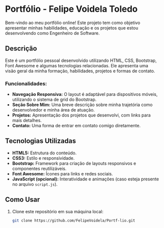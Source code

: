 # Portfólio - Felipe Voidela Toledo

Bem-vindo ao meu portfólio online! Este projeto tem como objetivo apresentar minhas habilidades, educação e os projetos que estou desenvolvendo como Engenheiro de Software. 

## Descrição

Este é um portfólio pessoal desenvolvido utilizando HTML, CSS, Bootstrap, Font Awesome e algumas tecnologias relacionadas. Ele apresenta uma visão geral da minha formação, habilidades, projetos e formas de contato. 

### Funcionalidades:
- **Navegação Responsiva:** O layout é adaptável para dispositivos móveis, utilizando o sistema de grid do Bootstrap.
- **Seção Sobre Mim:** Uma breve descrição sobre minha trajetória como desenvolvedor e minha área de atuação.
- **Projetos:** Apresentação dos projetos que desenvolvi, com links para mais detalhes.
- **Contato:** Uma forma de entrar em contato comigo diretamente.

## Tecnologias Utilizadas

- **HTML5:** Estrutura do conteúdo.
- **CSS3:** Estilo e responsividade.
- **Bootstrap:** Framework para criação de layouts responsivos e componentes reutilizáveis.
- **Font Awesome:** Ícones para links e redes sociais.
- **JavaScript (opcional):** Interatividade e animações (caso esteja presente no arquivo `script.js`).

## Como Usar

1. Clone este repositório em sua máquina local:
   ```bash
   git clone https://github.com/FelipeVoidela/Portf-lio.git
